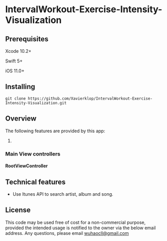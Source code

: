 # IntervalWorkout-Exercise-Intensity-Visualization

## Prerequisites
Xcode 10.2+

Swift 5+

iOS 11.0+
## Installing
`git clone https://github.com/Xavierklop/IntervalWorkout-Exercise-Intensity-Visualization.git`
## Overview
The following features are provided by this app:

 1. 
### Main View controllers
#### RootViewController

## Technical features
- Use Itunes API to search artist, album and song.
## License
This code may be used free of cost for a non-commercial purpose, provided the intended usage is notified to the owner via the below email address.
Any questions, please email wuhaocll@gmail.com
